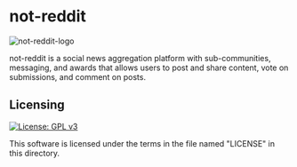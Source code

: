 # not-reddit
![not-reddit-logo](https://imgur.com/yBv7xbP.png)

not-reddit is a social news aggregation platform with sub-communities, messaging, and awards that allows users to post and share content, vote on submissions, and comment on posts.

## Licensing
[![License: GPL v3](https://img.shields.io/badge/License-GPLv3-blue.svg)](https://www.gnu.org/licenses/gpl-3.0)

This software is licensed under the terms in the file named "LICENSE" in this directory.
